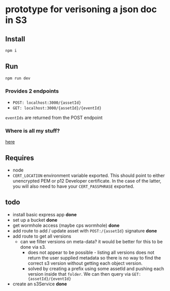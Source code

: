 # prototype for verisoning a json doc in S3

## Install

```bash
npm i
```

## Run

```bash
npm run dev
```

### Provides 2 endpoints

* `POST: localhost:3000/{assetId}`
* `GET: localhost:3000/{assetId}/{eventId}`

`eventIds` are returned from the POST endpoint

### Where is all my stuff?

[here](https://s3.console.aws.amazon.com/s3/buckets/cps-article-history-dev/?region=eu-west-1&tab=overview)

## Requires

* node
* `CERT_LOCATION` environment variable exported. This should point to either unencrypted PEM or p12 Developer certificate. In the case of the latter, you will also need to have your `CERT_PASSPHRASE` exported.

## todo

* install basic express app **done**
* set up a bucket **done**
* get wormhole access (maybe cps wormhole) **done**
* add route to add / update asset with `POST:/{assetId}` signature **done**
* add route to get all versions
  * can we filter versions on meta-data? it would be better for this to be done via s3.
    * does not appear to be possible - listing all versions does not return the user supplied metadata so there is no way to find the correct s3 version  without getting each object version.
    * solved by creating a prefix using some assetId and pushing each version inside that `folder`. We can then query via `GET:{assetId}/{eventId}`
* create an s3Service **done**
